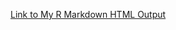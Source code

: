 [Link to My R Markdown HTML Output](https://github.com/brianondiso/bellabeat_capstone_project/blob/main/resources/bellabeat_case_study_final.html)

